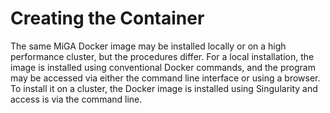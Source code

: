 # Creating the Container

The same MiGA Docker image may be installed locally or on a high performance cluster, but the procedures differ. For a local installation, the image is installed using conventional Docker commands, and the program may be accessed via either the command line interface or using a browser. To install it on a cluster, the Docker image is installed using Singularity and access is via the command line.  
